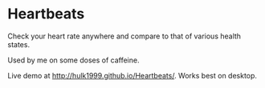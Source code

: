 # Heartbeats

Check your heart rate anywhere and compare to that of various health states.  

Used by me on some doses of caffeine.  

Live demo at http://hulk1999.github.io/Heartbeats/. Works best on desktop.
